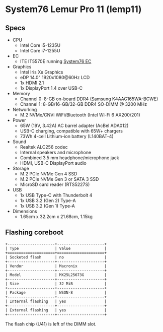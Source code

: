 # System76 Lemur Pro 11 (lemp11)

## Specs

- CPU
  - Intel Core i5-1235U
  - Intel Core i7-1255U
- EC
  - ITE IT5570E running [System76 EC](https://github.com/system76/ec)
- Graphics
  - Intel Iris Xe Graphics
  - eDP 14.0" 1920x1080@60Hz LCD
  - 1x HDMI 2.1
  - 1x DisplayPort 1.4 over USB-C
- Memory
  - Channel 0: 8-GB on-board DDR4 (Samsung K4AAG165WA-BCWE)
  - Channel 1: 8-GB/16-GB/32-GB DDR4 SO-DIMM @ 3200 MHz
- Networking
  - M.2 NVMe/CNVi WiFi/Bluetooth (Intel Wi-Fi 6 AX200/201)
- Power
  - 65W (19V, 3.42A) AC barrel adapter (AcBel ADA012)
  - USB-C charging, compatible with 65W+ chargers
  - 73Wh 4-cell Lithium-ion battery (L140BAT-4)
- Sound
  - Realtek ALC256 codec
  - Internal speakers and microphone
  - Combined 3.5 mm headphone/microphone jack
  - HDMI, USB-C DisplayPort audio
- Storage
  - M.2 PCIe NVMe Gen 4 SSD
  - M.2 PCIe NVMe Gen 3 or SATA 3 SSD
  - MicroSD card reader (RTS5227S)
- USB
  - 1x USB Type-C with Thunderbolt 4
  - 1x USB 3.2 (Gen 2) Type-A
  - 1x USB 3.2 (Gen 1) Type-A
- Dimensions
    - 1.65cm x 32.2cm x 21.68cm, 1.15kg

## Flashing coreboot

```{eval-rst}
+---------------------+---------------------+
| Type                | Value               |
+=====================+=====================+
| Socketed flash      | no                  |
+---------------------+---------------------+
| Vendor              | Macronix            |
+---------------------+---------------------+
| Model               | MX25L25673G         |
+---------------------+---------------------+
| Size                | 32 MiB              |
+---------------------+---------------------+
| Package             | WSON-8              |
+---------------------+---------------------+
| Internal flashing   | yes                 |
+---------------------+---------------------+
| External flashing   | yes                 |
+---------------------+---------------------+
```

The flash chip (U41) is left of the DIMM slot.
